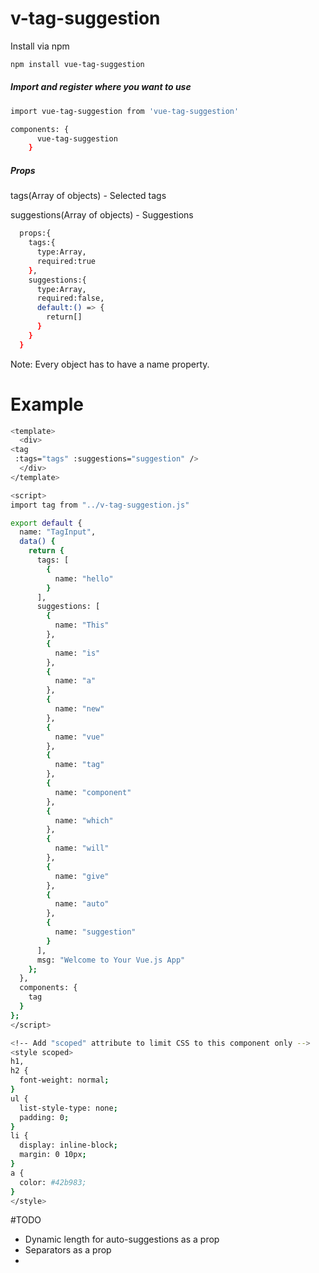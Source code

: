 # v-tag-suggestion

Install via npm

``` bash 
npm install vue-tag-suggestion
```

##### Import and register where you want to use

``` bash
import vue-tag-suggestion from 'vue-tag-suggestion'

components: {
      vue-tag-suggestion
    }
 ```
    
##### Props

  tags(Array of objects) - Selected tags 
  
  suggestions(Array of objects) - Suggestions

```bash 
  props:{
    tags:{
      type:Array,
      required:true
    },
    suggestions:{
      type:Array,
      required:false,
      default:() => {
        return[]
      }
    }
  }
  ```
  Note: Every object has to have a name property.

# Example
``` bash
<template>
  <div>
<tag
 :tags="tags" :suggestions="suggestion" />
  </div>
</template>

<script>
import tag from "../v-tag-suggestion.js"

export default {
  name: "TagInput",
  data() {
    return {
      tags: [
        {
          name: "hello"
        }
      ],
      suggestions: [
        {
          name: "This"
        },
        {
          name: "is"
        },
        {
          name: "a"
        },
        {
          name: "new"
        },
        {
          name: "vue"
        },
        {
          name: "tag"
        },
        {
          name: "component"
        },
        {
          name: "which"
        },
        {
          name: "will"
        },
        {
          name: "give"
        },
        {
          name: "auto"
        },
        {
          name: "suggestion"
        }
      ],
      msg: "Welcome to Your Vue.js App"
    };
  },
  components: {
    tag
  }
};
</script>

<!-- Add "scoped" attribute to limit CSS to this component only -->
<style scoped>
h1,
h2 {
  font-weight: normal;
}
ul {
  list-style-type: none;
  padding: 0;
}
li {
  display: inline-block;
  margin: 0 10px;
}
a {
  color: #42b983;
}
</style>
```


#TODO
- Dynamic length for auto-suggestions as a prop
- Separators as a prop
-